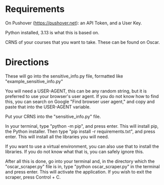 # Requirements
On Pushover (https://pushover.net):
    an API Token,
    and a User Key.

Python installed, 3.13 is what this is based on.

CRNS of your courses that you want to take. These can be found on Oscar.

# Directions
These will go into the sensitive_info.py file, formatted like "example_sensitive_info.py"

You will need a USER-AGENT, this can be any random string, but it is preferred to use your browser's user agent. If you do not know how to find this, you can search on Google "Find browser user agent," and copy and paste that into the USER-AGENT variable.

Put your CRNS into the "sensitive_info.py" file.

In your terminal, type "python -m  pip", and press enter. This will install pip, the Python installer. Then type "pip install -r requirements.txt", and press enter. This will install all the libraries you will need.

If you want to use a virtual environment, you can also use that to install the libraries. If you do not know what that is, you can safely ignore this.

After all this is done, go into your terminal and, in the directory which the "oscar_scraper.py" file is in, type "python oscar_scraper.py" in the terminal and press enter. This will activate the application. If you wish to exit the scraper, press Control + C.
